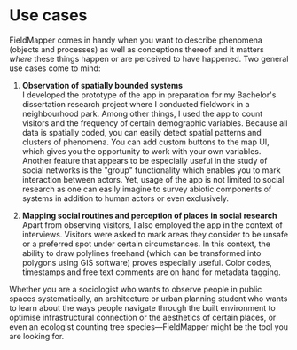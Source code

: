 # Use cases

FieldMapper comes in handy when you want to describe phenomena (objects and processes) as well as conceptions thereof and it matters *where* these things happen or are perceived to have happened. Two general use cases come to mind:
 
1. **Observation of spatially bounded systems**    
I developed the prototype of the app in preparation for my Bachelor's dissertation research project where I conducted fieldwork in a neighbourhood park. Among other things, I used the app to count visitors and the frequency of certain demographic variables. Because all data is spatially coded, you can easily detect spatial patterns and clusters of phenomena. You can add custom buttons to the map UI, which gives you the opportunity to work with your own variables. Another feature that appears to be especially useful in the study of social networks is the "group" functionality which enables you to mark interaction between actors.
Yet, usage of the app is not limited to social research as one can easily imagine to survey abiotic components of systems in addition to human actors or even exclusively. 

2. **Mapping social routines and perception of places in social research**    
Apart from observing visitors, I also employed the app in the context of interviews. Visitors were asked to mark areas they consider to be unsafe or a preferred spot under certain circumstances. In this context, the ability to draw polylines freehand (which can be transformed into polygons using GIS software) proves especially useful. Color codes, timestamps and free text comments are on hand for metadata tagging. 

Whether you are a sociologist who wants to observe people in public spaces systematically, an architecture or urban planning student who wants to learn about the ways people navigate through the built environment to optimise infrastructural connection or the aesthetics of certain places, or even an ecologist counting tree species&mdash;FieldMapper might be the tool you are looking for.
